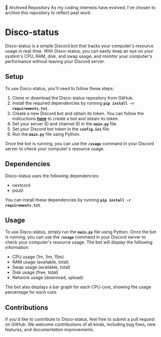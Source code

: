 📜 Archived Repository
As my coding interests have evolved, I've chosen to archive this repository to reflect past work.

# **Disco-status**

Disco-status is a simple Discord bot that tracks your computer's resource usage in real-time. With Disco-status, you can easily keep an eye on your system's CPU, RAM, disk, and swap usage, and monitor your computer's performance without leaving your Discord server.

## **Setup**

To use Disco-status, you'll need to follow these steps:

1. Clone or download the Disco-status repository from GitHub.
2. Install the required dependencies by running **`pip install -r requirements.txt`**.
3. Create a new Discord bot and obtain its token. You can follow the instructions **[here](https://discordpy.readthedocs.io/en/latest/discord.html)** to create a bot and obtain its token.
4. Set your server ID and channel ID in the **`main.py`** file.
5. Set your Discord bot token in the **`config.ini`** file.
6. Run the **`main.py`** file using Python.

Once the bot is running, you can use the **`/usage`** command in your Discord server to check your computer's resource usage.

## **Dependencies**

Disco-status uses the following dependencies:

- nextcord
- psutil

You can install these dependencies by running **`pip install -r requirements.txt`**.

## **Usage**

To use Disco-status, simply run the **`main.py`** file using Python. Once the bot is running, you can use the **`/usage`** command in your Discord server to check your computer's resource usage. The bot will display the following information:

- CPU usage (1m, 5m, 15m)
- RAM usage (available, total)
- Swap usage (available, total)
- Disk usage (free, total)
- Network usage (download, upload)

The bot also displays a bar graph for each CPU core, showing the usage percentage for each core.

## **Contributions**

If you'd like to contribute to Disco-status, feel free to submit a pull request on GitHub. We welcome contributions of all kinds, including bug fixes, new features, and documentation improvements.
